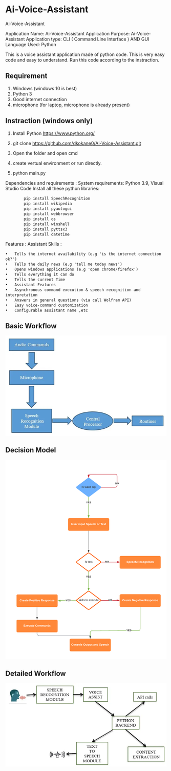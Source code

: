 # Ai-Voice-Assistant
Ai-Voice-Assistant

Application Name: Ai-Voice-Assistant
Application Purpose: Ai-Voice-Assistant
Application type: CLI ( Command Line Interface ) AND GUI 
Language Used: Python


This is a voice assistant application made of python code. This is very easy code and easy to understand. Run this code according to the instraction.

Requirement
--------------------------------------------
1. Windows (windows 10 is best)
2. Python 3
3. Good internet connection
4. microphone (for laptop, microphone is already present)



Instraction (windows only)
--------------------------------------------------------

1. Install Python  https://www.python.org/

2. git clone https://github.com/dkokane0/Ai-Voice-Assistant.git

3. Open the folder and open cmd

4. create vertual environment or run directly.

5. python main.py


Dependencies and requirements :
System requirements: Python 3.9, Visual Studio Code
Install all these python libraries:
            
            pip install SpeechRecognition
            pip install wikipedia
            pip install pyautogui
            pip install webbrowser
            pip install os
            pip install winshell
            pip install pyttsx3
            pip install datetime


Features :
Assistant Skills :

    •	Tells the internet availability (e.g 'is the internet connection ok?')
    •	Tells the daily news (e.g 'tell me today news')
    •	Opens windows applications (e.g 'open chrome/firefox')
    •	Tells everything it can do
    •	Tells the current Time
    •	Assistant Features
    •	Asynchronous command execution & speech recognition and interpretation
    •	Answers in general questions (via call Wolfram API)
    •	Easy voice-command customization
    •	Configurable assistant name ,etc
    
##  Basic Workflow
![Alt text](https://github.com/dkokane0/Ai-Voice-Assistant/blob/main/images/basic_workflow.jpg)

##  Decision Model
![Alt text](https://github.com/dkokane0/Ai-Voice-Assistant/blob/main/images/decision_model.png)

## Detailed Workflow
![Alt text](https://github.com/dkokane0/Ai-Voice-Assistant/blob/main/images/detailed_workflow.jpg)
